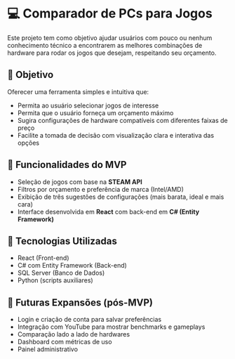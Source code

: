 # 💻 Comparador de PCs para Jogos

Este projeto tem como objetivo ajudar usuários com pouco ou nenhum conhecimento técnico a encontrarem as melhores combinações de hardware para rodar os jogos que desejam, respeitando seu orçamento.

## 🎯 Objetivo

Oferecer uma ferramenta simples e intuitiva que:

- Permita ao usuário selecionar jogos de interesse
- Permita que o usuário forneça um orçamento máximo
- Sugira configurações de hardware compatíveis com diferentes faixas de preço
- Facilite a tomada de decisão com visualização clara e interativa das opções

## 🚀 Funcionalidades do MVP

- Seleção de jogos com base na **STEAM API**
- Filtros por orçamento e preferência de marca (Intel/AMD)
- Exibição de três sugestões de configurações (mais barata, ideal e mais cara)
- Interface desenvolvida em **React** com back-end em **C# (Entity Framework)**

## 🔧 Tecnologias Utilizadas

- React (Front-end)
- C# com Entity Framework (Back-end)
- SQL Server (Banco de Dados)
- Python (scripts auxiliares)

## 📌 Futuras Expansões (pós-MVP)

- Login e criação de conta para salvar preferências
- Integração com YouTube para mostrar benchmarks e gameplays
- Comparação lado a lado de hardwares
- Dashboard com métricas de uso
- Painel administrativo
